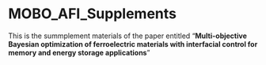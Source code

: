 # MOBO_AFI_Supplements

This is the summplement materials of the paper entitled “**Multi-objective Bayesian optimization of ferroelectric materials with interfacial control for memory and energy storage applications**”
